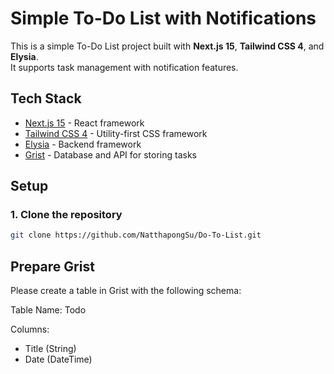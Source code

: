 # Simple To-Do List with Notifications

This is a simple To-Do List project built with **Next.js 15**, **Tailwind CSS 4**, and **Elysia**.  
It supports task management with notification features.

## Tech Stack
- [Next.js 15](https://nextjs.org/) - React framework
- [Tailwind CSS 4](https://tailwindcss.com/) - Utility-first CSS framework
- [Elysia](https://elysiajs.com/) - Backend framework
- [Grist](https://www.getgrist.com/) - Database and API for storing tasks

## Setup

### 1. Clone the repository
```bash
git clone https://github.com/NatthapongSu/Do-To-List.git
```
## Prepare Grist

Please create a table in Grist with the following schema:

Table Name: Todo

Columns:
- Title (String)
- Date (DateTime)
